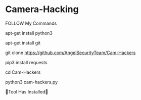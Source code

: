 # Camera-Hacking

FOLLOW My Commands

apt-get install python3

apt-get install git

git clone https://github.com/AngelSecurityTeam/Cam-Hackers

pip3 install requests

cd Cam-Hackers

python3 cam-hackers.py

👿Tool Has Installed👿
